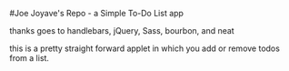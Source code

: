 
#Joe Joyave's Repo - a Simple To-Do List app

thanks goes to handlebars, jQuery, Sass, bourbon, and neat

this is a pretty straight forward applet in which you add or remove todos from a list.

